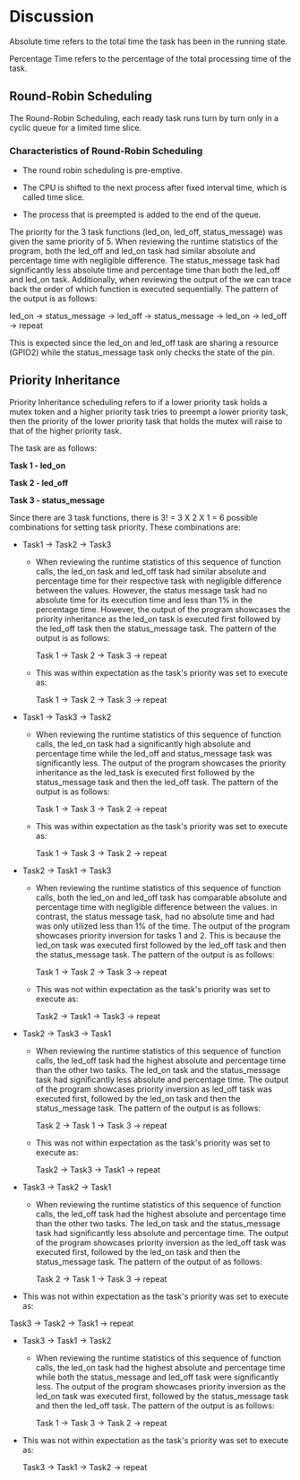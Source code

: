 # Discussion

Absolute time refers to the total time the task has been in the running state.

Percentage Time refers to the percentage of the total processing time of the task.

## Round-Robin Scheduling

The Round-Robin Scheduling, each ready task runs turn by turn only in a cyclic queue for a limited time slice.

### Characteristics of Round-Robin Scheduling

- The round robin scheduling is pre-emptive.

- The CPU is shifted to the next process after fixed interval time, which is called time slice.

- The process that is preempted is added to the end of the queue.

The priority for the 3 task functions (led_on, led_off, status_message) was given the same priority of 5. When reviewing the runtime statistics of the program, both the led_off and led_on task had similar absolute and percentage time with negligible difference. The status_message task had significantly less absolute time and percentage time than both the led_off and led_on task. Additionally, when reviewing the output of the we can trace back the order of which function is executed sequentially. The pattern of the output is as follows:

led_on -> status_message -> led_off -> status_message -> led_on -> led_off -> repeat

This is expected since the led_on and led_off task are sharing a resource (GPIO2) while the status_message task only checks the state of the pin.

## Priority Inheritance

Priority Inheritance scheduling refers to if a lower priority task holds a mutex token and a higher priority task tries to preempt a lower priority task, then the priority of the lower priority task that holds the mutex will raise to that of the higher priority task.

The task are as follows:

**Task 1 - led_on**

**Task 2 - led_off**

**Task 3 - status_message**

Since there are 3 task functions, there is 3! = 3 X 2 X 1 = 6 possible combinations for setting task priority. These combinations are:

- Task1 -> Task2 -> Task3

  - When reviewing the runtime statistics of this sequence of function calls, the led_on task and led_off task had similar absolute and percentage time for their respective task with negligible difference between the values. However, the status message task had no absolute time for its execution time and less than 1% in the percentage time. However, the output of the program showcases the priority inheritance as the led_on task is executed first followed by the led_off task then the status_message task. The pattern of the output is as follows:

    Task 1 -> Task 2 -> Task 3 -> repeat

  - This was within expectation as the task's priority was set to execute as:

    Task 1 -> Task 2 -> Task 3 -> repeat

- Task1 -> Task3 -> Task2

  - When reviewing the runtime statistics of this sequence of function calls, the led_on task had a significantly high absolute and percentage time while the led_off and status_message task was significantly less. The output of the program showcases the priority inheritance as the led_task is executed first followed by the status_message task and then the led_off task. The pattern of the output is as follows:

    Task 1 -> Task 3 -> Task 2 -> repeat

  - This was within expectation as the task's priority was set to execute as:

    Task 1 -> Task 3 -> Task 2 -> repeat

- Task2 -> Task1 -> Task3

  - When reviewing the runtime statistics of this sequence of function calls, both the led_on and led_off task has comparable absolute and percentage time with negligible difference between the values. in contrast, the status message task, had no absolute time and had was only utilized less than 1% of the time. The output of the program showcases priority inversion for tasks 1 and 2. This is because the led_on task was executed first followed by the led_off task and then the status_message task. The pattern of the output is as follows:

    Task 1 -> Task 2 -> Task 3 -> repeat

  - This was not within expectation as the task's priority was set to execute as:

    Task2 -> Task1 -> Task3 -> repeat

- Task2 -> Task3 -> Task1

  - When reviewing the runtime statistics of this sequence of function calls, the led_off task had the highest absolute and percentage time than the other two tasks. The led_on task and the status_message task had significantly less absolute and percentage time. The output of the program showcases priority inversion as led_off task was executed first, followed by the led_on task and then the status_message task. The pattern of the output is as follows:

    Task 2 -> Task 1 -> Task 3 -> repeat

  - This was not within expectation as the task's priority was set to execute as:

    Task2 -> Task3 -> Task1 -> repeat

- Task3 -> Task2 -> Task1

  - When reviewing the runtime statistics of this sequence of function calls, the led_off task had the highest absolute and percentage time than the other two tasks. The led_on task and the status_message task had significantly less absolute and percentage time. The output of the program showcases priority inversion as the led_off task was executed first, followed by the led_on task and then the status_message task. The pattern of the output of as follows:

    Task 2 -> Task 1 -> Task 3 -> repeat

- This was not within expectation as the task's priority was set to execute as:

Task3 -> Task2 -> Task1 -> repeat

- Task3 -> Task1 -> Task2

  - When reviewing the runtime statistics of this sequence of function calls, the led_on task had the highest absolute and percentage time while both the status_message and led_off task were significantly less. The output of the program showcases priority inversion as the led_on task was executed first, followed by the status_message task and then the led_off task. The pattern of the output is as follows:

    Task 1 -> Task 3 -> Task 2 -> repeat

- This was not within expectation as the task's priority was set to execute as:

  Task3 -> Task1 -> Task2 -> repeat
